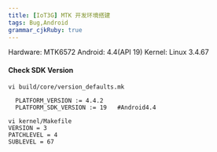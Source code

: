 ```yaml
---
title: [IoT3G] MTK 开发环境搭建
tags: Bug,Android
grammar_cjkRuby: true
---
```

Hardware: MTK6572
Android: 4.4(API 19)
Kernel: Linux 3.4.67

#### **Check SDK Version**

```
vi build/core/version_defaults.mk

  PLATFORM_VERSION := 4.4.2    
  PLATFORM_SDK_VERSION := 19   #Android4.4
  
vi kernel/Makefile
VERSION = 3
PATCHLEVEL = 4
SUBLEVEL = 67
```
